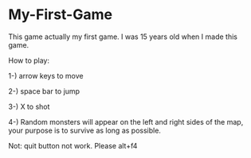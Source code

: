 # My-First-Game
This game actually my first game. I was 15 years old when I made this game.

How to play:

1-) arrow keys to move

2-) space bar to jump

3-) X to shot

4-) Random monsters will appear on the left and right sides of the map, your purpose is to survive as long as possible.

Not: quit button not work. Please alt+f4
